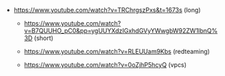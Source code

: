 
- https://www.youtube.com/watch?v=TRChrgszPxs&t=1673s (long)
  - https://www.youtube.com/watch?v=B7QUUHO_pC0&pp=ygUUYXdzIGxhdGVyYWwgbW92ZW1lbnQ%3D (short)
  
  - https://www.youtube.com/watch?v=RLEUUam9Kbs (redteaming)
  - https://www.youtube.com/watch?v=0oZjhP5hcyQ (vpcs)